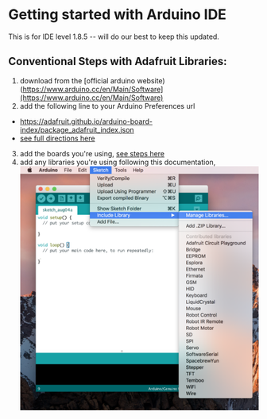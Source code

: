 # Getting started with Arduino IDE

This is for IDE level 1.8.5 -- will do our best to keep this updated.

## Conventional Steps with Adafruit Libraries:

1. download from the [official arduino website)(https://www.arduino.cc/en/Main/Software](https://www.arduino.cc/en/Main/Software)
2. add the following line to your Arduino Preferences url
  - https://adafruit.github.io/arduino-board-index/package_adafruit_index.json
  - [see full directions here](https://learn.adafruit.com/add-boards-arduino-v164/setup)
3. add the boards you're using, [see steps here](https://learn.adafruit.com/add-boards-arduino-v164/installing-boards)
4. add any libraries you're using following this documentation, ![libraries image](libraries.png)

